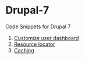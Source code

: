 # Drupal-7

Code Snippets for Drupal 7

1. <a href="https://github.com/pareshaU/Drupal-7/tree/master/user_dashboard">Customize user dashboard</a>
2. <a href="https://github.com/pareshaU/Drupal-7/tree/master/yelp">Resource locator</a>
3. <a href="https://github.com/pareshaU/Drupal-7/tree/master/fix_cache_expire">Caching</a>
